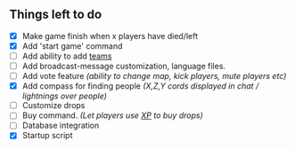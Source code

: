 ## Things left to do

- [x] Make game finish when x players have died/left
- [x] Add 'start game' command
- [ ] Add ability to add [teams](http://minecraft.gamepedia.com/Scoreboard#teams)
- [ ] Add broadcast-message customization, language files.
- [ ] Add vote feature _(ability to change map, kick players, mute players etc)_
- [x] Add compass for finding people _(X,Z,Y cords displayed in chat / lightnings over people)_
- [ ] Customize drops
- [ ] Buy command. _(Let players use [XP](http://minecraft.gamepedia.com/XP) to buy drops)_
- [ ] Database integration
- [x] Startup script
